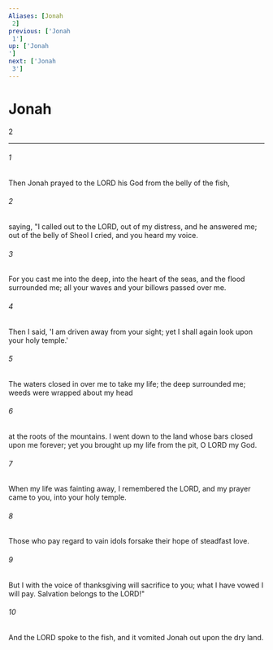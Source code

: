 ```yaml
---
Aliases: [Jonah 2]
previous: ['Jonah 1']
up: ['Jonah']
next: ['Jonah 3']
---
```

# Jonah 2

***
 

###### 1 
Then Jonah prayed to the LORD his God from the belly of the fish,  

###### 2 
saying, "I called out to the LORD, out of my distress,  and he answered me;  out of the belly of Sheol I cried,  and you heard my voice.   

###### 3 
For you cast me into the deep,  into the heart of the seas,  and the flood surrounded me;  all your waves and your billows  passed over me.   

###### 4 
Then I said, 'I am driven away  from your sight;  yet I shall again look  upon your holy temple.'   

###### 5 
The waters closed in over me to take my life;  the deep surrounded me;  weeds were wrapped about my head   

###### 6 
at the roots of the mountains.  I went down to the land  whose bars closed upon me forever;  yet you brought up my life from the pit,  O LORD my God.   

###### 7 
When my life was fainting away,  I remembered the LORD,  and my prayer came to you,  into your holy temple.   

###### 8 
Those who pay regard to vain idols  forsake their hope of steadfast love.   

###### 9 
But I with the voice of thanksgiving  will sacrifice to you;  what I have vowed I will pay.  Salvation belongs to the LORD!"  

###### 10 
And the LORD spoke to the fish, and it vomited Jonah out upon the dry land.

